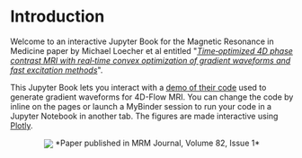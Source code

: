 # Introduction    
Welcome to an interactive Jupyter Book for the Magnetic Resonance in Medicine paper by Michael Loecher et al entitled "[*Time‐optimized 4D phase contrast MRI with real‐time convex optimization of gradient waveforms and fast excitation methods*](https://onlinelibrary.wiley.com/doi/abs/10.1002/mrm.27716)".


This Jupyter Book lets you interact with a [demo of their code](https://github.com/mloecher/cvxflow) used to generate gradient waveforms for 4D-Flow MRI. You can change the code by inline on the pages or launch a MyBinder session to run your code in a Jupyter Notebook in another tab. The figures are made interactive using [Plotly](https://plotly.com).

<p align="center">
<img src="../images/mrm.png"    align="center">
*Paper published in MRM Journal, Volume 82, Issue 1*
<p>